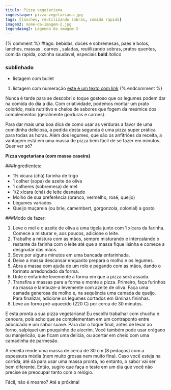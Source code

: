 ```yaml
---
titulo: Pizza vegetariana
imgdestaque: pizza-vegetariana.jpg
tags: [lanches, reutilizando sobras, comida rapida]
imagem2: nome-da-imagem-2.jpg
legendaimg2: Legenda da imagem 2
---
```

{% comment %}
#tags: bebidas, doces e sobremesas, paes e bolos, lanches, massas , carnes , saladas, reutilizando sobras, pratos quentes, comida rapida, cozinha saudavel, especiais
**bold**
*italico*
### sublinhado
* listagem com bullet
1. listagem com numeração
[este é um texto com link](https://www.enderecodolink.com)
{% endcomment %}

Nunca é tarde para se descobri o toque gostoso que os legumes podem dar na comida do dia a dia. Com criatividade, podemos montar um prato colorido, mais nutritivo e cheios de sabores que fogem da mesmice dos complementos (geralmente gorduras e carnes). 

Para dar mais uma boa dica de como usar as verduras a favor de uma comidinha deliciosa, a pedida desta segunda é uma pizza super prática para todas as horas. Além dos legumes, que são os anfitriões da receita, a vantagem está em uma massa de pizza bem fácil de se fazer em minutos. Quer ver só?

**Pizza vegetariana (com massa caseira)**

###Ingredientes:

* 1½  xícara (chá) farinha de trigo
* 1 colher (sopa) de azeite de oliva
* 1 colheres (sobremesa) de mel
* 1/2 xícara (chá) de leite desnatado
* Molho de sua preferência (branco, vermelho, rosé, queijo)
* Legumes variados
* Queijo muçarela (ou brie, camembert, gorgonzola, colonial) a gosto 

###Modo de fazer:

1. Leve o mel e o azeite de oliva a uma tigela junto com 1 xícara da farinha. Comece a misturar e, aos poucos, adicione o leite. 
2. Trabalhe a mistura com as mãos, sempre misturando e intercalando o restante da farinha com o leite até que a massa fique lisinha e comece a desgrudar das mãos. 
3. Sove por alguns minutos em uma bancada enfarinhada. 
4. Deixe a massa descansar enquanto prepara o molho e os legumes. 
5. Abra a massa com ajuda de um rolo e pegando com as mãos, dando o formato arredondado da forma. 
6. Unte e enfarinhe levemente a forma em que a pizza será assada.
7. Transfira a massas para a forma e monte a pizza. Primeiro, faça furinhos na massa e lambuze-a levemente com azeite de oliva. Faça uma camada generosa de molho e, na sequência uma camada de queijo. Para finalizar, adicione os legumes cortados em lâminas fininhas. 
8. Leve ao forno pré-aquecido (220 C) por cerca de 30 minutos.

E está pronta a sua pizza vegetariana! Eu escolhi trabalhar com chuchu e cenoura, pois acho que se complementam em um contraponto entre adocicado e um sabor suave. Para dar o toque final, antes de levar ao forno, salpiquei um pouquinho de alecrim. Você também pode usar orégano ou manjericão, que ficam uma delícia, ou acertar em cheio com uma camadinha de parmesão. 

A receita rende uma massa de cerca de 30 cm (8 pedaços) com a espessura média (nem muito grossa nem muito fina). Caso você esteja na corrida, até dá para usar uma massa pronta, no entanto, o sabor vai ser bem diferente. Então, sugiro que faça o teste em um dia que você não precise se preocupar tanto com o relógio. 

Fácil, não é mesmo?
Até a próxima!
